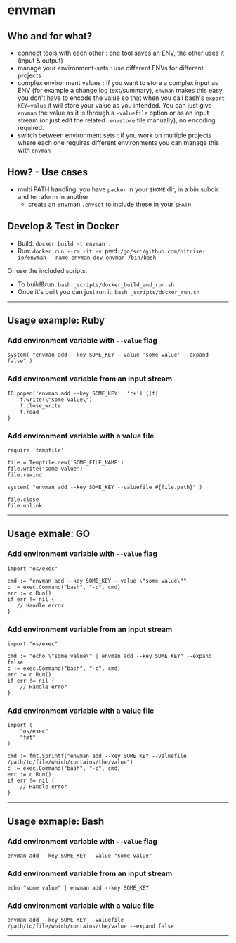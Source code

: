 # envman

## Who and for what?

- connect tools with each other : one tool saves an ENV, the other uses it (input & output)
- manage your environment-sets : use different ENVs for different projects
- complex environment values : if you want to store a complex input as ENV (for example a change log text/summary), `envman` makes this easy, you don't have to encode the value so that when you call bash's `export KEY=value` it will store your value as you intended. You can just give `envman` the value as it is through a `-valuefile` option or as an input stream (or just edit the related `.envstore` file manually), no encoding required.
- switch between environment sets : if you work on multiple projects where each one requires different environments you can manage this with `envman`


## How? - Use cases

- multi PATH handling: you have `packer` in your `$HOME` dir, in a bin subdir and terraform in another
	- create an envman `.envset` to include these in your `$PATH`


## Develop & Test in Docker

* Build: `docker build -t envman .`
* Run: `docker run --rm -it -v `pwd`:/go/src/github.com/bitrise-io/envman --name envman-dev envman /bin/bash`

Or use the included scripts:

* To build&run: `bash _scripts/docker_build_and_run.sh`
* Once it's built you can just run it: `bash _scripts/docker_run.sh`


---
## Usage example: Ruby

### Add environment variable with `--value` flag

```
system( "envman add --key SOME_KEY --value 'some value' --expand false" )
```

### Add environment variable from an input stream

```
IO.popen('envman add --key SOME_KEY', 'r+') {|f| 
	f.write(\"some value\") 
	f.close_write
	f.read 
}
```

### Add environment variable with a value file

```
require 'tempfile'

file = Tempfile.new('SOME_FILE_NAME')
file.write("some value")
file.rewind

system( "envman add --key SOME_KEY --valuefile #{file.path}" )

file.close
file.unlink 
```
  
---
## Usage exmale: GO 

### Add environment variable with `--value` flag

```
import "os/exec"

cmd := "envman add --key SOME_KEY --value \"some value\""
c := exec.Command("bash", "-c", cmd)
err := c.Run()
if err != nil {
   // Handle error
}
```

### Add environment variable from an input stream

```
import "os/exec"

cmd := "echo \"some value\" | envman add --key SOME_KEY" --expand false
c := exec.Command("bash", "-c", cmd)
err := c.Run()
if err != nil {
	// Handle error
}
```

### Add environment variable with a value file

```
import (
	"os/exec"
	"fmt"
)

cmd := fmt.Sprintf("envman add --key SOME_KEY --valuefile /path/to/file/which/contains/the/value")
c := exec.Command("bash", "-c", cmd)
err := c.Run()
if err != nil {
	// Handle error
}
```

---
## Usage exmaple: Bash

### Add environment variable with `--value` flag

```
envman add --key SOME_KEY --value "some value"
```

### Add environment variable from an input stream

```
echo "some value" | envman add --key SOME_KEY
```

### Add environment variable with a value file

```
envman add --key SOME_KEY --valuefile /path/to/file/which/contains/the/value --expand false
```
  
---
